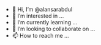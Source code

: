 - 👋 Hi, I’m @alansarabdul
- 👀 I’m interested in ...
- 🌱 I’m currently learning ...
- 💞️ I’m looking to collaborate on ...
- 📫 How to reach me ...

<!---
alansarabdul/alansarabdul is a ✨ special ✨ repository because its `README.md` (this file) appears on your GitHub profile.
You can click the Preview link to take a look at your changes.




hallo i'm ansar
--->
